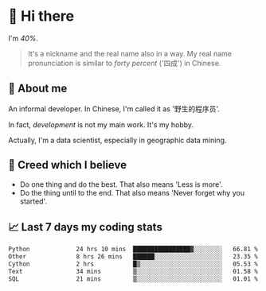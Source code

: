 # 👋 Hi there

I'm *40%*.

> It's a nickname and the real name also in a way.
> My real name pronunciation is similar to *forty percent* ('四成') in Chinese.

## :speech_balloon: About me

An informal developer. In Chinese, I'm called it as '野生的程序员'.

In fact, _development_ is not my main work. It's my hobby.

Actually, I'm a data scientist, especially in geographic data mining.

## :see_no_evil: Creed which I believe

- Do one thing and do the best. That also means 'Less is more'.
- Do the thing until to the end. That also means 'Never forget why you started'.

## :chart_with_upwards_trend: Last 7 days my coding stats

<!--START_SECTION:waka-->

```txt
Python             24 hrs 10 mins  ████████████████▓░░░░░░░░   66.81 %
Other              8 hrs 26 mins   ██████░░░░░░░░░░░░░░░░░░░   23.35 %
Cython             2 hrs           █▒░░░░░░░░░░░░░░░░░░░░░░░   05.53 %
Text               34 mins         ▒░░░░░░░░░░░░░░░░░░░░░░░░   01.58 %
SQL                21 mins         ▒░░░░░░░░░░░░░░░░░░░░░░░░   01.01 %
```

<!--END_SECTION:waka-->
